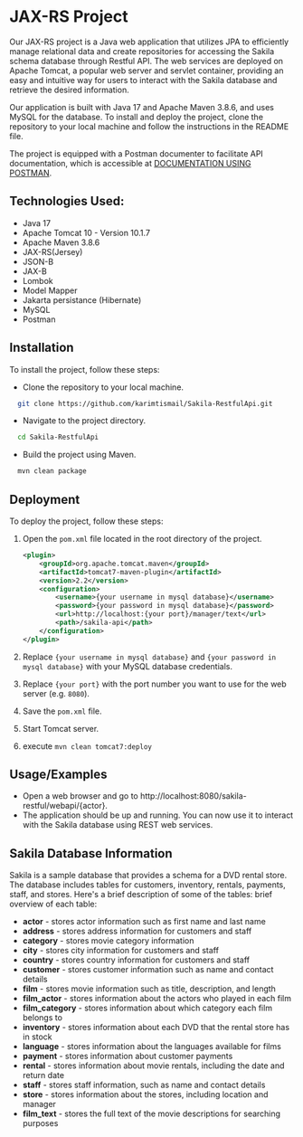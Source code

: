 # JAX-RS Project

Our JAX-RS project is a Java web application that utilizes JPA to efficiently manage relational data and create
repositories for accessing the Sakila schema database through Restful API. The web services are deployed on Apache
Tomcat, a popular web server and servlet container, providing an easy and intuitive way for users to interact with the
Sakila database and retrieve the desired information.

Our application is built with Java 17 and Apache Maven 3.8.6, and uses MySQL for the database. To install and deploy the
project, clone the repository to your local machine and follow the instructions in the README file.

The project is equipped with a Postman documenter to facilitate API documentation, which is accessible at [DOCUMENTATION USING POSTMAN](https://documenter.getpostman.com/view/25978326/2s93Xu1QoA).

## Technologies Used:

- Java 17
- Apache Tomcat 10 - Version 10.1.7
- Apache Maven 3.8.6
- JAX-RS(Jersey)
- JSON-B
- JAX-B
- Lombok
- Model Mapper
- Jakarta persistance (Hibernate)
- MySQL
- Postman

## Installation

To install the project, follow these steps:

- Clone the repository to your local machine.

```bash
  git clone https://github.com/karimtismail/Sakila-RestfulApi.git
```

- Navigate to the project directory.

```bash    
  cd Sakila-RestfulApi
```

- Build the project using Maven.

```bash
  mvn clean package
````

## Deployment

To deploy the project, follow these steps:

1. Open the `pom.xml` file located in the root directory of the project.

    ```xml
    <plugin>
        <groupId>org.apache.tomcat.maven</groupId>
        <artifactId>tomcat7-maven-plugin</artifactId>
        <version>2.2</version>
        <configuration>
            <username>{your username in mysql database}</username>
            <password>{your password in mysql database}</password>
            <url>http://localhost:{your port}/manager/text</url>
            <path>/sakila-api</path>
        </configuration>
    </plugin>
    ```

2. Replace `{your username in mysql database}` and `{your password in mysql database}` with your MySQL database
   credentials.
3. Replace `{your port}` with the port number you want to use for the web server (e.g. `8080`).
4. Save the `pom.xml` file.
5. Start Tomcat server.
6. execute ```mvn clean tomcat7:deploy```

## Usage/Examples

- Open a web browser and go to http://localhost:8080/sakila-restful/webapi/{actor}.
- The application should be up and running. You can now use it to interact with the Sakila database using REST
  web services.

## Sakila Database Information

Sakila is a sample database that provides a schema for a DVD rental store. The database includes tables for
customers, inventory, rentals, payments, staff, and stores. Here's a brief description of some of the tables: brief
overview of each table:

- **actor** - stores actor information such as first name and last name
- **address** - stores address information for customers and staff
- **category** - stores movie category information
- **city** - stores city information for customers and staff
- **country** - stores country information for customers and staff
- **customer** - stores customer information such as name and contact details
- **film** - stores movie information such as title, description, and length
- **film_actor** - stores information about the actors who played in each film
- **film_category** - stores information about which category each film belongs to
- **inventory** - stores information about each DVD that the rental store has in stock
- **language** - stores information about the languages available for films
- **payment** - stores information about customer payments
- **rental** - stores information about movie rentals, including the date and return date
- **staff** - stores staff information, such as name and contact details
- **store** - stores information about the stores, including location and manager
- **film_text** - stores the full text of the movie descriptions for searching purposes

